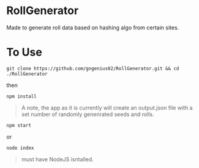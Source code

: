 # RollGenerator

Made to generate roll data based on hashing algo from certain sites.


# To Use

`git clone https://github.com/gngenius02/RollGenerator.git && cd ./RollGenerator`

then

`npm install`

> A note, the app as it is currently will create an output.json file with a set number
> of randomly genenrated seeds and rolls.

`npm start` 

or

`node index`


>must have NodeJS isntalled.
